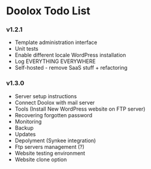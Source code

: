 Doolox Todo List
================

### v1.2.1 ###

* Template administration interface
* Unit tests
* Enable different locale WordPress installation
* Log EVERYTHING EVERYWHERE
* Self-hosted - remove SaaS stuff + refactoring

### v1.3.0 ###

* Server setup instructions
* Connect Doolox with mail server
* Tools (Install New WordPress website on FTP server)
* Recovering forgotten password
* Monitoring
* Backup
* Updates
* Depolyment (Synkee integration)
* Ftp servers management (?)
* Website testing environment
* Website clone option